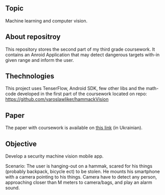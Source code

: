 ## Topic
Machine learning and computer vision.

## About repositroy
This repository stores the second part of my third grade coursework.
It contains an Anroid Application that may detect dangerous targets with-in given range and inform the user. 

## Thechnologies
This project uses TenserFlow, Android SDK, few other libs and the math-code developed in the first part of the coursework located on repo: https://github.com/yaroslawliker/hammackVision

## Paper
The paper with coursework is available on [this link](https://docs.google.com/document/d/1Dc-XodYoyybPe4YkiPFXeac6KoiGOq_3TwD8k0fiPYs/edit?usp=sharing) (in Ukrainian). 

    
## Objective
Develop a security machine vision mobile app.

Scenario: The user is hanging-out on a hammak, scared for his things (probably backpack, bicycle ect) to be stolen. He mounts his smartphone with a camera pointing to his things. Camera have to detect any person, approaching closer than M meters to camera/bags, and play an alarm sound.

